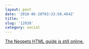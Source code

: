 ```yaml
---
layout: post
date: '2018-06-28T03:33:58.464Z'
title: ''
slug: '12838'
category: social
---
```

[The Neopets HTML guide is still online.](http://www.neopets.com/help/html1.phtml)
